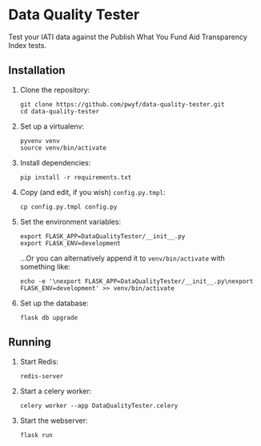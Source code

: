 # Data Quality Tester

Test your IATI data against the Publish What You Fund Aid Transparency
Index tests.

## Installation

1. Clone the repository:

    ```shell
    git clone https://github.com/pwyf/data-quality-tester.git
    cd data-quality-tester
    ```

2. Set up a virtualenv:

    ```shell
    pyvenv venv
    source venv/bin/activate
    ```

3. Install dependencies:

    ```shell
    pip install -r requirements.txt
    ```

4. Copy (and edit, if you wish) `config.py.tmpl`:

    ```shell
    cp config.py.tmpl config.py
    ```

5. Set the environment variables:

    ```shell
    export FLASK_APP=DataQualityTester/__init__.py
    export FLASK_ENV=development
    ```

    …Or you can alternatively append it to `venv/bin/activate` with something like:

    ```shell
    echo -e '\nexport FLASK_APP=DataQualityTester/__init__.py\nexport FLASK_ENV=development' >> venv/bin/activate
    ```

6. Set up the database:

    ```
    flask db upgrade
    ```

## Running

1. Start Redis:

    ```shell
    redis-server
    ```

2. Start a celery worker:

    ```shell
    celery worker --app DataQualityTester.celery
    ```

3. Start the webserver:

    ```shell
    flask run
    ```
